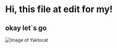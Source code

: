 # Hi, this file at edit for my!
## okay let´s go
![Image of Yaktocat](https://octodex.github.com/images/yaktocat.png)
